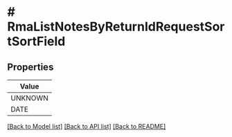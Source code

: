 # # RmaListNotesByReturnIdRequestSortSortField


## Properties



| Value |
------------ |
UNKNOWN|&#39;UNKNOWN&#39;
DATE|&#39;DATE&#39;

[[Back to Model list]](../../README.md#models) [[Back to API list]](../../README.md#endpoints) [[Back to README]](../../README.md)